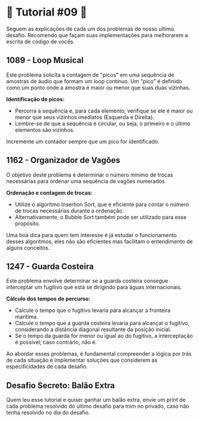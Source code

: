 # 🌟 Tutorial #09 🌟

Seguem as explicações de cada um dos problemas do nosso ultimo desafio. Recomendo que façam suas implementações para melhorarem a escrita de código de vocês.

## **1089 - Loop Musical**

Este problema solicita a contagem de "picos" em uma sequência de amostras de áudio que formam um loop contínuo. Um "pico" é definido como um ponto onde a amostra é maior ou menor que suas duas vizinhas.

**Identificação de picos:**
   - Percorra a sequência e, para cada elemento, verifique se ele é maior ou menor que seus vizinhos imediatos (Esquerda e Direita).
   - Lembre-se de que a sequência é circular, ou seja, o primeiro e o último elementos são vizinhos.

Incremente um contador sempre que um pico for identificado.


## **1162 - Organizador de Vagões**

O objetivo deste problema é determinar o número mínimo de trocas necessárias para ordenar uma sequência de vagões numerados.

**Ordenação e contagem de trocas:**
   - Utilize o algoritmo Insertion Sort, que é eficiente para contar o número de trocas necessárias durante a ordenação.
   - Alternativamente, o Bubble Sort também pode ser utilizado para esse propósito.

Uma boa dica para quem tem interesse é já estudar o funcionamento desses algoritmos, eles não são eficientes mas facilitam o entendimento de alguns conceitos.

## **1247 - Guarda Costeira**

Este problema envolve determinar se a guarda costeira consegue interceptar um fugitivo que está se dirigindo para águas internacionais.

**Cálculo dos tempos de percurso:**
   - Calcule o tempo que o fugitivo levaria para alcançar a fronteira marítima.
   - Calcule o tempo que a guarda costeira levaria para alcançar o fugitivo, considerando a distância diagonal resultante da posição inicial.
   - Se o tempo da guarda for menor ou igual ao do fugitivo, a interceptação é possível; caso contrário, não é.

Ao abordar esses problemas, é fundamental compreender a lógica por trás de cada situação e implementar soluções que considerem as especificidades de cada desafio. 


## Desafio Secreto: Balão Extra

Quem leu esse tutorial e quiser ganhar um balão extra, envie um print de cada problema resolvido do ultimo desafio para mim no privado, caso não tenha resolvido no dia do desafio.

